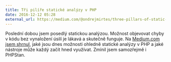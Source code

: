 ```yaml
---
title: Tři pilíře statické analýzy v PHP
date: 2016-12-12 05:28
external_url: https://medium.com/@ondrejmirtes/three-pillars-of-static-analysis-in-php-f3f5d7bfd61b
---
```


Poslední dobou jsem posedlý statickou analýzou. Možnost objevovat chyby v kódu bez vynaložení úsilí je lákavá a skutečně funguje. Na [Medium.com jsem shrnul](https://medium.com/@ondrejmirtes/three-pillars-of-static-analysis-in-php-f3f5d7bfd61b), jaké jsou dnes možnosti ohledně statické analýzy v PHP a jaké nástroje může každý začít hned využívat. Zmínil jsem samozřejmě i PHPStan.
